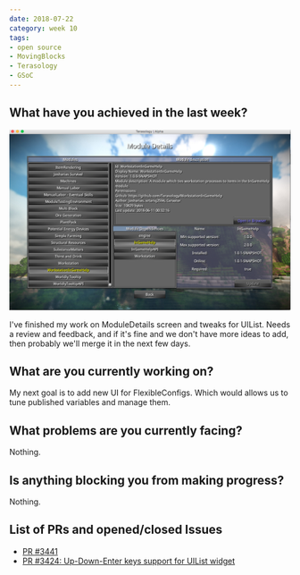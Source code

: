 ```yaml
---
date: 2018-07-22
category: week 10
tags:
- open source
- MovingBlocks
- Terasology
- GSoC
---
```


##  What have you achieved in the last week?

![week10](images/week10.png)

I've finished my work on ModuleDetails screen and tweaks for UIList.
Needs a review and feedback, and if it's fine and we don't have more ideas to add, then probably we'll merge it in the next few days.

## What are you currently working on?

My next goal is to add new UI for FlexibleConfigs. Which would allows us to tune published variables and manage them.

##  What problems are you currently facing?

Nothing.

##  Is anything blocking you from making progress?

Nothing.

## List of PRs and opened/closed Issues

* [PR #3441](https://github.com/MovingBlocks/Terasology/pull/3441)
* [PR #3424: Up-Down-Enter keys support for UIList widget](https://github.com/MovingBlocks/Terasology/pull/3424)